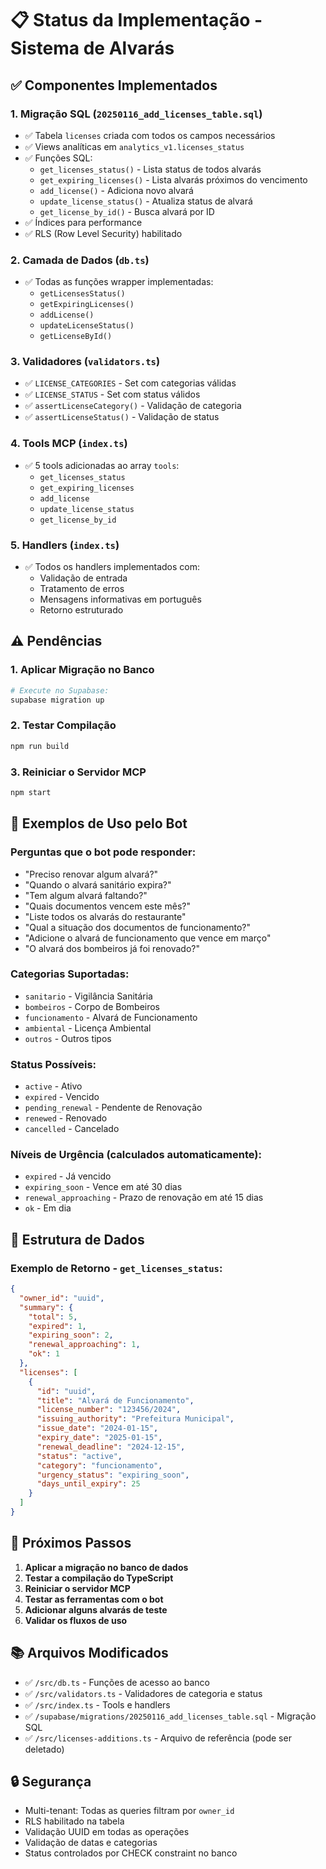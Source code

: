 # 📋 Status da Implementação - Sistema de Alvarás

## ✅ Componentes Implementados

### 1. **Migração SQL** (`20250116_add_licenses_table.sql`)
- ✅ Tabela `licenses` criada com todos os campos necessários
- ✅ Views analíticas em `analytics_v1.licenses_status`
- ✅ Funções SQL:
  - `get_licenses_status()` - Lista status de todos alvarás
  - `get_expiring_licenses()` - Lista alvarás próximos do vencimento
  - `add_license()` - Adiciona novo alvará
  - `update_license_status()` - Atualiza status de alvará
  - `get_license_by_id()` - Busca alvará por ID
- ✅ Índices para performance
- ✅ RLS (Row Level Security) habilitado

### 2. **Camada de Dados** (`db.ts`)
- ✅ Todas as funções wrapper implementadas:
  - `getLicensesStatus()`
  - `getExpiringLicenses()`
  - `addLicense()`
  - `updateLicenseStatus()`
  - `getLicenseById()`

### 3. **Validadores** (`validators.ts`)
- ✅ `LICENSE_CATEGORIES` - Set com categorias válidas
- ✅ `LICENSE_STATUS` - Set com status válidos
- ✅ `assertLicenseCategory()` - Validação de categoria
- ✅ `assertLicenseStatus()` - Validação de status

### 4. **Tools MCP** (`index.ts`)
- ✅ 5 tools adicionadas ao array `tools`:
  - `get_licenses_status`
  - `get_expiring_licenses`
  - `add_license`
  - `update_license_status`
  - `get_license_by_id`

### 5. **Handlers** (`index.ts`)
- ✅ Todos os handlers implementados com:
  - Validação de entrada
  - Tratamento de erros
  - Mensagens informativas em português
  - Retorno estruturado

## ⚠️ Pendências

### 1. **Aplicar Migração no Banco**
```bash
# Execute no Supabase:
supabase migration up
```

### 2. **Testar Compilação**
```bash
npm run build
```

### 3. **Reiniciar o Servidor MCP**
```bash
npm start
```

## 📝 Exemplos de Uso pelo Bot

### Perguntas que o bot pode responder:
- "Preciso renovar algum alvará?"
- "Quando o alvará sanitário expira?"
- "Tem algum alvará faltando?"
- "Quais documentos vencem este mês?"
- "Liste todos os alvarás do restaurante"
- "Qual a situação dos documentos de funcionamento?"
- "Adicione o alvará de funcionamento que vence em março"
- "O alvará dos bombeiros já foi renovado?"

### Categorias Suportadas:
- `sanitario` - Vigilância Sanitária
- `bombeiros` - Corpo de Bombeiros
- `funcionamento` - Alvará de Funcionamento
- `ambiental` - Licença Ambiental
- `outros` - Outros tipos

### Status Possíveis:
- `active` - Ativo
- `expired` - Vencido
- `pending_renewal` - Pendente de Renovação
- `renewed` - Renovado
- `cancelled` - Cancelado

### Níveis de Urgência (calculados automaticamente):
- `expired` - Já vencido
- `expiring_soon` - Vence em até 30 dias
- `renewal_approaching` - Prazo de renovação em até 15 dias
- `ok` - Em dia

## 🔧 Estrutura de Dados

### Exemplo de Retorno - `get_licenses_status`:
```json
{
  "owner_id": "uuid",
  "summary": {
    "total": 5,
    "expired": 1,
    "expiring_soon": 2,
    "renewal_approaching": 1,
    "ok": 1
  },
  "licenses": [
    {
      "id": "uuid",
      "title": "Alvará de Funcionamento",
      "license_number": "123456/2024",
      "issuing_authority": "Prefeitura Municipal",
      "issue_date": "2024-01-15",
      "expiry_date": "2025-01-15",
      "renewal_deadline": "2024-12-15",
      "status": "active",
      "category": "funcionamento",
      "urgency_status": "expiring_soon",
      "days_until_expiry": 25
    }
  ]
}
```

## 🚀 Próximos Passos

1. **Aplicar a migração no banco de dados**
2. **Testar a compilação do TypeScript**
3. **Reiniciar o servidor MCP**
4. **Testar as ferramentas com o bot**
5. **Adicionar alguns alvarás de teste**
6. **Validar os fluxos de uso**

## 📚 Arquivos Modificados

- ✅ `/src/db.ts` - Funções de acesso ao banco
- ✅ `/src/validators.ts` - Validadores de categoria e status
- ✅ `/src/index.ts` - Tools e handlers
- ✅ `/supabase/migrations/20250116_add_licenses_table.sql` - Migração SQL
- ✅ `/src/licenses-additions.ts` - Arquivo de referência (pode ser deletado)

## 🔒 Segurança

- Multi-tenant: Todas as queries filtram por `owner_id`
- RLS habilitado na tabela
- Validação UUID em todas as operações
- Validação de datas e categorias
- Status controlados por CHECK constraint no banco
